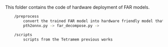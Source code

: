 This folder contains the code of hardware deployment of FAR models.

```bash
    /preprocess
        convert the trained FAR model into hardware friendly model that is ready to deploy
        pth2onnx.py -> far_decompose.py ->

    /scripts
        scripts from the Tetramem previous works
```